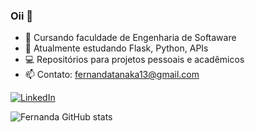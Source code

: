 ### Oii 👋

- 🔭 Cursando faculdade de Engenharia de Softaware
- 🌱 Atualmente estudando Flask, Python, APIs
- 💻 Repositórios para projetos pessoais e acadêmicos
- 📫 Contato: fernandatanaka13@gmail.com

<!-- Links -->
[![LinkedIn](https://img.shields.io/badge/LinkedIn-0077B5?style=for-the-badge&logo=linkedin&logoColor=white)](https://www.linkedin.com/in/fernanda-tanaka-93045225a/)

<!-- GithubStats -->
![Fernanda GitHub stats](https://github-readme-stats.vercel.app/api?username=fermiwa&show_icons=true&theme=gotham)

